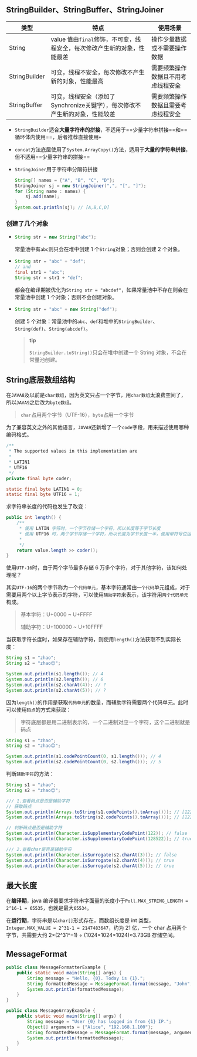 ## StringBuilder、StringBuffer、StringJoiner

| 类型          | 特点                                                         | 使用场景                           |
| ------------- | ------------------------------------------------------------ | ---------------------------------- |
| String        | value 值由`final`修饰，不可变，线程安全，每次修改产生新的对象，性能最差 | 操作少量数据或不需要操作数据       |
| StringBuilder | 可变，线程不安全，每次修改不产生新的对象，性能最高           | 需要频繁操作数据且不用考虑线程安全 |
| StringBuffer  | 可变，线程安全（添加了Synchronize关键字），每次修改不产生新的对象，性能较差 | 需要频繁操作数据且需要考虑线程安全 |

- `StringBuilder`适合**大量字符串的拼接**，不适用于==少量字符串拼接==和==循环体内使用==，后者推荐直接使用`+`

- `concat`方法底层使用了`System.ArrayCopy()`方法，适用于**大量的字符串拼接**，但不适用==少量字符串的拼接==

- `StringJoiner`用于字符串分隔符拼接

  ```java
  String[] names = {"A", "B", "C", "D"};
  StringJoiner sj = new StringJoiner(",", "[", "]");
  for (String name : names) {
      sj.add(name);
  }
  System.out.println(sj); // [A,B,C,D]
  ```

### 创建了几个对象

- ```java
  String str = new String("abc");
  ```

  常量池中有`abc`则只会在堆中创建 1 个`String`对象；否则会创建 2 个对象。

- ```java
  String str = "abc" + "def";
  // and
  final str1 = "abc";
  String str = str1 + "def";
  ```

  都会在编译期被优化为`String str = "abcdef"`，如果常量池中不存在则会在常量池中创建 1 个对象；否则不会创建对象。

- ```java
  String str = "abc" + new String("def");
  ```

  创建 5 个对象：常量池中的`abc`、`def`和堆中的`StringBuilder`、`String(def)`、`String(abcdef)`。

  > **tip**
  >
  > `StringBuilder.toString()`只会在堆中创建一个 String 对象，不会在常量池创建。

## String底层数组结构

在`JAVA8`及以前是`char数组`，因为英文只占一个字节，用`char数组`太浪费空间了，所以`JAVA9`之后改为`byte数组`。

> `char`占用两个字节（UTF-16），`byte`占用一个字节

为了兼容英文之外的其他语言，`JAVA9`还新增了一个`code`字段，用来描述使用哪种编码格式。

```java
/**
 * The supported values in this implementation are
 *
 * LATIN1
 * UTF16
 */
private final byte coder;

static final byte LATIN1 = 0;
static final byte UTF16 = 1;
```

求字符串长度的代码也发生了改变：

```java
public int length() {
    /**
     * 使用 LATIN 字符时，一个字节存储一个字符，所以长度等于字节长度
     * 使用 UTF16 时，两个字节存储一个字符，所以长度为字节长度一半，使用带符号位运算 >> 1
     *
     */
    return value.length >> coder();
}
```

使用`UTF-16`时，由于两个字节最多存储 6 万多个字符，对于其他字符，该如何处理呢？

其实`UTF-16`的两个字节称为一个`代码单元`，基本字符通常由`一个代码`单元组成，对于需要用两个以上字节表示的字符，可以使用`辅助字符`来表示，该字符用`两个代码单元`构成。

> 基本字符：U+0000 ~ U+FFFF
>
> 辅助字符：U+100000 ~ U+10FFFF

当获取字符长度时，如果存在辅助字符，则使用`length()`方法获取不到实际长度：

```java
String s1 = "zhao";
String s2 = "zhao😊";

System.out.println(s1.length()); // 4
System.out.println(s2.length()); // 6
System.out.println(s2.charAt(4)); // ?
System.out.println(s2.charAt(5)); // ?
```

因为`length()`的作用是获取`代码单元`的数量，而辅助字符需要两个代码单元。此时可以使用`码点`的方式来获取：

> 字符底层都是用二进制表示的，一个二进制对应一个字符，这个二进制就是码点

```java
String s1 = "zhao";
String s2 = "zhao😊";

System.out.println(s1.codePointCount(0, s1.length())); // 4
System.out.println(s2.codePointCount(0, s2.length())); // 5
```

判断`辅助字符`的方法：

```java
String s1 = "zhao";
String s2 = "zhao😊";

/// 1.查看码点是否是辅助字符
// 获取码点
System.out.println(Arrays.toString(s1.codePoints().toArray())); // [122, 104, 97, 111]
System.out.println(Arrays.toString(s2.codePoints().toArray())); // [122, 104, 97, 111, 128522]

// 判断码点是否是辅助字符
System.out.println(Character.isSupplementaryCodePoint(122)); // false
System.out.println(Character.isSupplementaryCodePoint(128522)); // true

/// 2.查看char是否是辅助字符
System.out.println(Character.isSurrogate(s2.charAt(3))); // false
System.out.println(Character.isSurrogate(s2.charAt(4))); // true
System.out.println(Character.isSurrogate(s2.charAt(5))); // true
```

##  最大长度

在**编译期**，java 编译器要求字符串字面量的长度小于`Poll.MAX_STRING_LENGTH = 2^16-1 = 65535`，也就是最大`65534`。

在**运行期**，字符串是以`char[]`形式存在，而数组长度是 int 类型，`Integer.MAX_VALUE = 2^31-1 = 2147483647`，约为 21 亿，一个 char 占用两个字节，共需要大约 2×(2^31^−1) ÷ (1024×1024×1024)≈3.73GB 存储空间。

## MessageFormat

```java
public class MessageFormatterExample {
    public static void main(String[] args) {
        String message = "Hello, {0}. Today is {1}.";
        String formattedMessage = MessageFormat.format(message, "John", "Monday");
        System.out.println(formattedMessage);
    }
}

public class MessageArrayExample {
    public static void main(String[] args) {
        String message = "User {0} has logged in from {1} IP.";
        Object[] arguments = {"Alice", "192.168.1.100"};
        String formattedMessage = MessageFormat.format(message, arguments);
        System.out.println(formattedMessage);
    }
}
```

